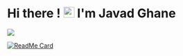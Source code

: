 
   <h1>Hi there ! <img src="https://media.giphy.com/media/hvRJCLFzcasrR4ia7z/giphy.gif" width="25px"> I'm Javad Ghane </h1>

<a href="https://github.com/javadghane/">
  <img align="center" src="https://github-readme-stats.vercel.app/api/top-langs/?username=javadghane&langs_count=3" />
</a>

[![ReadMe Card](https://github-readme-stats.vercel.app/api?username=javadghane&show_icons=true&hide=[%22contribs%22])](https://github.com/mamal72/mamal72)


